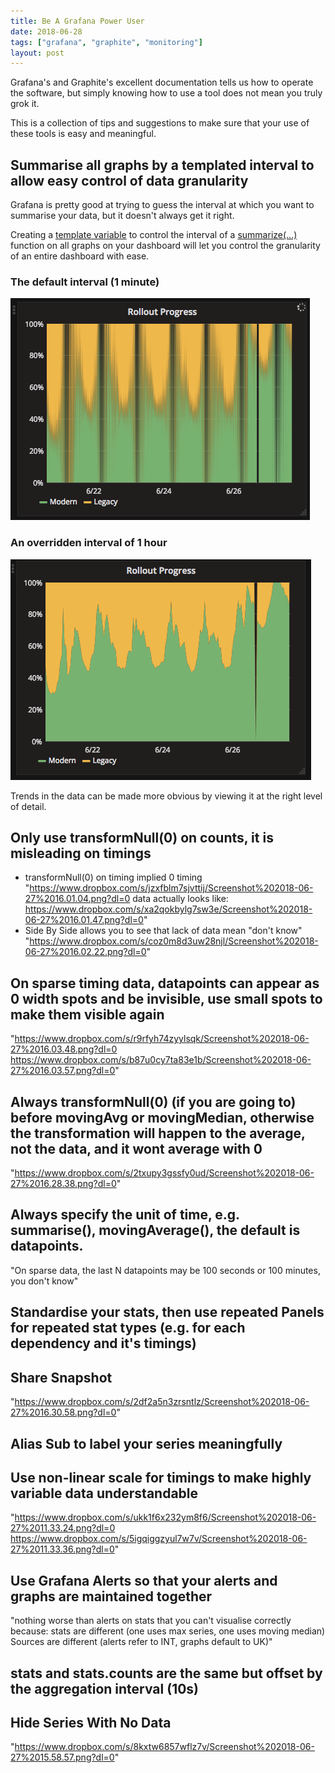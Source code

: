 ```yaml
---
title: Be A Grafana Power User
date: 2018-06-28
tags: ["grafana", "graphite", "monitoring"]
layout: post
---
```

Grafana's and Graphite's excellent documentation tells us how to operate the software, but simply knowing how to use a tool does not mean you truly grok it. 

This is a collection of tips and suggestions to make sure that your use of these tools is easy and meaningful.

<!--more-->

## Summarise all graphs by a templated interval to allow easy control of data granularity

Grafana is pretty good at trying to guess the interval at which you want to summarise your data, but it doesn't always get it right.

Creating a [template variable](http://docs.grafana.org/reference/templating/) to control the interval of a [summarize(...)](http://graphite.readthedocs.io/en/latest/functions.html#graphite.render.functions.summarize) function on all graphs on your dashboard will let you control the granularity of an entire dashboard with ease.

### The default interval (1 minute)
![1 minute interval](/images/posts/2018-06-28-be-a-grafana-power-user/interval-1m.png)

### An overridden interval of 1 hour
![1 hour interval](/images/posts/2018-06-28-be-a-grafana-power-user/interval-1h.png)

Trends in the data can be made more obvious by viewing it at the right level of detail.

## Only use transformNull(0) on counts, it is misleading on timings

  - transformNull(0) on timing implied 0 timing
    "https://www.dropbox.com/s/jzxfblm7sjvttij/Screenshot%202018-06-27%2016.01.04.png?dl=0
    data actually looks like:
    https://www.dropbox.com/s/xa2qokbylg7sw3e/Screenshot%202018-06-27%2016.01.47.png?dl=0"
  - Side By Side allows you to see that lack of data mean "don't know"
    "https://www.dropbox.com/s/coz0m8d3uw28njl/Screenshot%202018-06-27%2016.02.22.png?dl=0"

## On sparse timing data, datapoints can appear as 0 width spots and be invisible, use small spots to make them visible again
  "https://www.dropbox.com/s/r9rfyh74zyylsqk/Screenshot%202018-06-27%2016.03.48.png?dl=0
  https://www.dropbox.com/s/b87u0cy7ta83e1b/Screenshot%202018-06-27%2016.03.57.png?dl=0"

## Always transformNull(0) (if you are going to) before movingAvg or movingMedian, otherwise the transformation will happen to the average, not the data, and it wont average with 0
  "https://www.dropbox.com/s/2txupy3gssfy0ud/Screenshot%202018-06-27%2016.28.38.png?dl=0"

## Always specify the unit of time, e.g. summarise(), movingAverage(), the default is datapoints.
  "On sparse data, the last N datapoints may be 100 seconds or 100 minutes, you don't know"

## Standardise your stats, then use repeated Panels for repeated stat types (e.g. for each dependency and it's timings)

## Share Snapshot
  "https://www.dropbox.com/s/2df2a5n3zrsntlz/Screenshot%202018-06-27%2016.30.58.png?dl=0"

## Alias Sub to label your series meaningfully

## Use non-linear scale for timings to make highly variable data understandable 
  "https://www.dropbox.com/s/ukk1f6x232ym8f6/Screenshot%202018-06-27%2011.33.24.png?dl=0
  https://www.dropbox.com/s/5igqiggzyul7w7v/Screenshot%202018-06-27%2011.33.36.png?dl=0"

## Use Grafana Alerts so that your alerts and graphs are maintained together
  "nothing worse than alerts on stats that you can't visualise correctly because:
  stats are different (one uses max series, one uses moving median)
  Sources are different (alerts refer to INT, graphs default to UK)"

## stats and stats.counts are the same but offset by the aggregation interval (10s)

## Hide Series With No Data
  "https://www.dropbox.com/s/8kxtw6857wflz7v/Screenshot%202018-06-27%2015.58.57.png?dl=0"